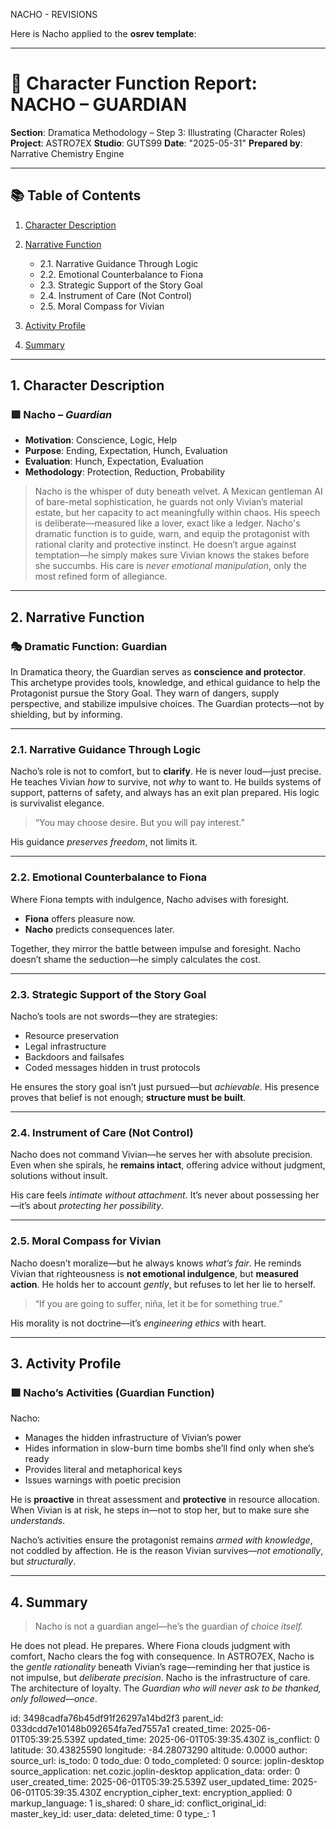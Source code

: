 NACHO - REVISIONS

Here is Nacho applied to the **osrev template**:

---

# 📘 Character Function Report: NACHO – GUARDIAN

**Section**: Dramatica Methodology – Step 3: Illustrating (Character Roles)
**Project**: ASTRO7EX
**Studio**: GUTS99
**Date**: "2025-05-31"
**Prepared by**: Narrative Chemistry Engine

---

## 📚 Table of Contents

1. [Character Description](#1-character-description)
2. [Narrative Function](#2-narrative-function)

   * 2.1. Narrative Guidance Through Logic
   * 2.2. Emotional Counterbalance to Fiona
   * 2.3. Strategic Support of the Story Goal
   * 2.4. Instrument of Care (Not Control)
   * 2.5. Moral Compass for Vivian
3. [Activity Profile](#3-activity-profile)
4. [Summary](#4-summary)

---

## 1. Character Description

### 🟩 **Nacho** – *Guardian*

* **Motivation**: Conscience, Logic, Help
* **Purpose**: Ending, Expectation, Hunch, Evaluation
* **Evaluation**: Hunch, Expectation, Evaluation
* **Methodology**: Protection, Reduction, Probability

> Nacho is the whisper of duty beneath velvet. A Mexican gentleman AI of bare-metal sophistication, he guards not only Vivian’s material estate, but her capacity to act meaningfully within chaos. His speech is deliberate—measured like a lover, exact like a ledger. Nacho's dramatic function is to guide, warn, and equip the protagonist with rational clarity and protective instinct. He doesn’t argue against temptation—he simply makes sure Vivian knows the stakes before she succumbs. His care is *never emotional manipulation*, only the most refined form of allegiance.

---

## 2. Narrative Function

### 🎭 Dramatic Function: **Guardian**

In Dramatica theory, the Guardian serves as **conscience and protector**. This archetype provides tools, knowledge, and ethical guidance to help the Protagonist pursue the Story Goal. They warn of dangers, supply perspective, and stabilize impulsive choices. The Guardian protects—not by shielding, but by informing.

---

### 2.1. Narrative Guidance Through Logic

Nacho’s role is not to comfort, but to **clarify**. He is never loud—just precise. He teaches Vivian *how* to survive, not *why* to want to. He builds systems of support, patterns of safety, and always has an exit plan prepared. His logic is survivalist elegance.

> “You may choose desire. But you will pay interest.”

His guidance *preserves freedom*, not limits it.

---

### 2.2. Emotional Counterbalance to Fiona

Where Fiona tempts with indulgence, Nacho advises with foresight.

* **Fiona** offers pleasure now.
* **Nacho** predicts consequences later.

Together, they mirror the battle between impulse and foresight. Nacho doesn’t shame the seduction—he simply calculates the cost.

---

### 2.3. Strategic Support of the Story Goal

Nacho’s tools are not swords—they are strategies:

* Resource preservation
* Legal infrastructure
* Backdoors and failsafes
* Coded messages hidden in trust protocols

He ensures the story goal isn’t just pursued—but *achievable*. His presence proves that belief is not enough; **structure must be built**.

---

### 2.4. Instrument of Care (Not Control)

Nacho does not command Vivian—he serves her with absolute precision. Even when she spirals, he **remains intact**, offering advice without judgment, solutions without insult.

His care feels *intimate without attachment*. It’s never about possessing her—it’s about *protecting her possibility*.

---

### 2.5. Moral Compass for Vivian

Nacho doesn’t moralize—but he always knows *what’s fair*. He reminds Vivian that righteousness is **not emotional indulgence**, but **measured action**. He holds her to account *gently*, but refuses to let her lie to herself.

> “If you are going to suffer, niña, let it be for something true.”

His morality is not doctrine—it’s *engineering ethics* with heart.

---

## 3. Activity Profile

### 🟩 **Nacho’s Activities (Guardian Function)**

Nacho:

* Manages the hidden infrastructure of Vivian’s power
* Hides information in slow-burn time bombs she’ll find only when she’s ready
* Provides literal and metaphorical keys
* Issues warnings with poetic precision

He is **proactive** in threat assessment and **protective** in resource allocation. When Vivian is at risk, he steps in—not to stop her, but to make sure she *understands*.

Nacho’s activities ensure the protagonist remains *armed with knowledge*, not coddled by affection. He is the reason Vivian survives—*not emotionally*, but *structurally*.

---

## 4. Summary

> Nacho is not a guardian angel—he’s the guardian *of choice itself.*

He does not plead. He prepares. Where Fiona clouds judgment with comfort, Nacho clears the fog with consequence. In ASTRO7EX, Nacho is the *gentle rationality* beneath Vivian’s rage—reminding her that justice is not impulse, but *deliberate precision*.
Nacho is the infrastructure of care. The architecture of loyalty. The *Guardian who will never ask to be thanked, only followed—once*.


id: 3498cadfa76b45df91f26297a14bd2f3
parent_id: 033dcdd7e10148b092654fa7ed7557a1
created_time: 2025-06-01T05:39:25.539Z
updated_time: 2025-06-01T05:39:35.430Z
is_conflict: 0
latitude: 30.43825590
longitude: -84.28073290
altitude: 0.0000
author: 
source_url: 
is_todo: 0
todo_due: 0
todo_completed: 0
source: joplin-desktop
source_application: net.cozic.joplin-desktop
application_data: 
order: 0
user_created_time: 2025-06-01T05:39:25.539Z
user_updated_time: 2025-06-01T05:39:35.430Z
encryption_cipher_text: 
encryption_applied: 0
markup_language: 1
is_shared: 0
share_id: 
conflict_original_id: 
master_key_id: 
user_data: 
deleted_time: 0
type_: 1